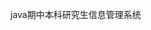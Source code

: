 java期中本科研究生信息管理系统
<!---
yuyu679/yuyu679 is a ✨ special ✨ repository because its `README.md` (this file) appears on your GitHub profile.
You can click the Preview link to take a look at your changes.
--->
